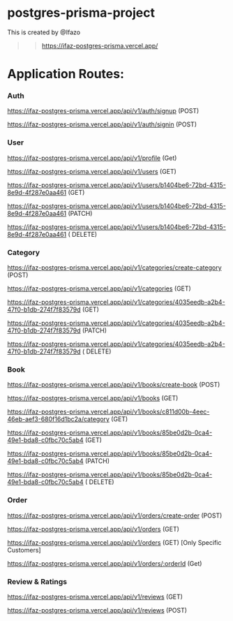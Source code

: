 # postgres-prisma-project
This is created by @Ifazo

>> https://ifaz-postgres-prisma.vercel.app/

# Application Routes:

### Auth

https://ifaz-postgres-prisma.vercel.app/api/v1/auth/signup (POST)

https://ifaz-postgres-prisma.vercel.app/api/v1/auth/signin (POST)

### User

https://ifaz-postgres-prisma.vercel.app/api/v1/profile (Get)

https://ifaz-postgres-prisma.vercel.app/api/v1/users (GET)

https://ifaz-postgres-prisma.vercel.app/api/v1/users/b1404be6-72bd-4315-8e9d-4f287e0aa461 (GET)

https://ifaz-postgres-prisma.vercel.app/api/v1/users/b1404be6-72bd-4315-8e9d-4f287e0aa461 (PATCH)

https://ifaz-postgres-prisma.vercel.app/api/v1/users/b1404be6-72bd-4315-8e9d-4f287e0aa461 ( DELETE)

### Category

https://ifaz-postgres-prisma.vercel.app/api/v1/categories/create-category (POST) 

https://ifaz-postgres-prisma.vercel.app/api/v1/categories (GET)

https://ifaz-postgres-prisma.vercel.app/api/v1/categories/4035eedb-a2b4-47f0-b1db-274f7f83579d (GET)

https://ifaz-postgres-prisma.vercel.app/api/v1/categories/4035eedb-a2b4-47f0-b1db-274f7f83579d (PATCH)

https://ifaz-postgres-prisma.vercel.app/api/v1/categories/4035eedb-a2b4-47f0-b1db-274f7f83579d ( DELETE)

### Book

https://ifaz-postgres-prisma.vercel.app/api/v1/books/create-book (POST)

https://ifaz-postgres-prisma.vercel.app/api/v1/books (GET)

https://ifaz-postgres-prisma.vercel.app/api/v1/books/c811d00b-4eec-46eb-aef3-680f16d1bc2a/category (GET)

https://ifaz-postgres-prisma.vercel.app/api/v1/books/85be0d2b-0ca4-49e1-bda8-c0fbc70c5ab4 (GET)

https://ifaz-postgres-prisma.vercel.app/api/v1/books/85be0d2b-0ca4-49e1-bda8-c0fbc70c5ab4 (PATCH)

https://ifaz-postgres-prisma.vercel.app/api/v1/books/85be0d2b-0ca4-49e1-bda8-c0fbc70c5ab4 ( DELETE)

### Order

https://ifaz-postgres-prisma.vercel.app/api/v1/orders/create-order (POST)

https://ifaz-postgres-prisma.vercel.app/api/v1/orders (GET)

https://ifaz-postgres-prisma.vercel.app/api/v1/orders (GET) [Only Specific Customers]

https://ifaz-postgres-prisma.vercel.app/api/v1/orders/:orderId (Get)

### Review & Ratings

https://ifaz-postgres-prisma.vercel.app/api/v1/reviews (GET)

https://ifaz-postgres-prisma.vercel.app/api/v1/reviews (POST)


